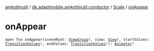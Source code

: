 [amkotlinutil](../../index.md) / [dk.adaptmobile.amkotlinutil.conductor](../index.md) / [Scale](index.md) / [onAppear](on-appear.md)

# onAppear

`open fun onAppear(sceneRoot: `[`ViewGroup`](https://developer.android.com/reference/android/view/ViewGroup.html)`!, view: `[`View`](https://developer.android.com/reference/android/view/View.html)`!, startValues: `[`TransitionValues`](https://developer.android.com/reference/android/transition/TransitionValues.html)`!, endValues: `[`TransitionValues`](https://developer.android.com/reference/android/transition/TransitionValues.html)`!): `[`Animator`](https://developer.android.com/reference/android/animation/Animator.html)`!`